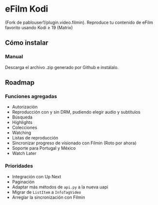 # eFilm Kodi

(Fork de pablouser1/plugin.video.filmin).
Reproduce tu contenido de eFilm favorito usando Kodi ≥ 19 (Matrix)

## Cómo instalar
### Manual
Descarga el archivo .zip generado por Github e instálalo.

## Roadmap
### Funciones agregadas
* Autorización
* Reproducción con y sin DRM, pudiendo elegir audio y subtítulos
* Búsqueda
* Highlights
* Colecciones
* Watching
* Listas de reproducción
* Sincronizar progreso de visionado con Filmin (Roto por ahora)
* Soporte para Portugal y México
* Watch Later

### Prioridades
* Integración con Up Next
* Paginación
* Adaptar más métodos de `api.py` a la nueva uapi
* Migrar de `ListItem` a `InfoTagVideo`
* Arreglar la sincronización con Filmin
